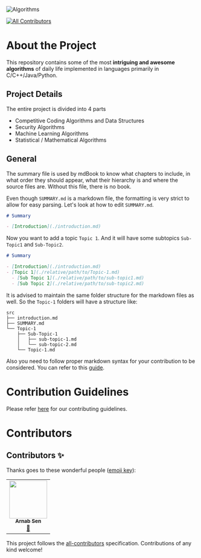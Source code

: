 ![Algorithms](https://socialify.git.ci/codeiiest-dev/algorithms/image?description=1&font=Raleway&forks=1&issues=1&language=1&owner=1&pattern=Charlie%20Brown&pulls=1&stargazers=1&theme=Dark)
<!-- ALL-CONTRIBUTORS-BADGE:START - Do not remove or modify this section -->
[![All Contributors](https://img.shields.io/badge/all_contributors-1-orange.svg?style=flat-square)](#contributors-)
<!-- ALL-CONTRIBUTORS-BADGE:END -->

# About the Project

This repository contains some of the most  **intriguing and awesome algorithms**  of daily life implemented in languages primarily in C/C++/Java/Python.

## Project Details

The entire project is divided into 4 parts

-   Competitive Coding Algorithms and Data Structures
-   Security Algorithms
-   Machine Learning Algorithms
-   Statistical / Mathematical Algorithms

##  General

The summary file is used by mdBook to know what chapters to include, in what order they should appear, what their hierarchy is and where the source files are. Without this file, there is no book.

Even though  `SUMMARY.md`  is a markdown file, the formatting is very strict to allow for easy parsing. 
Let's look at how to edit `SUMMARY.md`.


```markdown
# Summary

- [Introduction](./introduction.md)
```
 Now you want to add a topic `Topic 1`. And it will have some subtopics `Sub-Topic1` and `Sub-Topic2`. 
 
```markdown
# Summary

- [Introduction](./introduction.md)
- [Topic 1](./relative/path/to/Topic-1.md)
  - [Sub Topic 1](./relative/path/to/sub-topic1.md)
  - [Sub Topic 2](./relative/path/to/sub-topic2.md)
```

It is advised to maintain the same folder structure for the markdown files as well. 
So the `Topic-1` folders will have a structure like:

```
src
├── introduction.md
├── SUMMARY.md
└── Topic-1
    ├── Sub-Topic-1
    │   ├── sub-topic-1.md
    │   └── sub-topic-2.md
    └── Topic-1.md
```

Also you need to follow proper markdown syntax for your contribution to be considered.  You can refer to this [guide](https://www.markdownguide.org/basic-syntax/).


# Contribution Guidelines

Please refer [here](./CONTRIBUTING.md) for our contributing guidelines.

# Contributors

## Contributors ✨

Thanks goes to these wonderful people ([emoji key](https://allcontributors.org/docs/en/emoji-key)):

<!-- ALL-CONTRIBUTORS-LIST:START - Do not remove or modify this section -->
<!-- prettier-ignore-start -->
<!-- markdownlint-disable -->
<table>
  <tr>
    <td align="center"><a href="https://arnabsen.netlify.app/"><img src="https://avatars1.githubusercontent.com/u/51032928?v=4" width="100px;" alt=""/><br /><sub><b>Arnab Sen</b></sub></a><br /><a href="#maintenance-arnabsen1729" title="Maintenance">🚧</a></td>
  </tr>
</table>

<!-- markdownlint-enable -->
<!-- prettier-ignore-end -->
<!-- ALL-CONTRIBUTORS-LIST:END -->

This project follows the [all-contributors](https://github.com/all-contributors/all-contributors) specification. Contributions of any kind welcome!